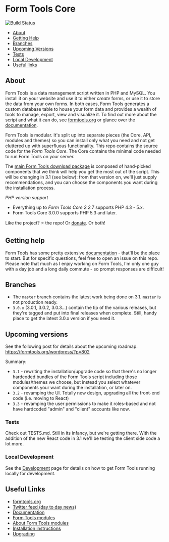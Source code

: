 # Form Tools Core

[![Build Status](https://travis-ci.org/formtools/core.svg?branch=master)](https://travis-ci.org/formtools/core)

- [About](#about)
- [Getting Help](#help)
- [Branches](#branches)
- [Upcoming Versions](#upcoming)
- [Tests](#tests)
- [Local Development](#development)
- [Useful links](#links)


<a name="about"></a>
## About 

Form Tools is a data management script written in PHP and MySQL. You install it on your website and use it to either _create_ forms, or use it to store the data from your own forms. In both cases, Form Tools generates a custom database table to house your form data and provides a wealth of tools to manage, export, view and visualize it. To find out more about the script and what it can do, see [formtools.org](https://formtools.org) or glance over the [documentation](https://docs.formtools.org).

Form Tools is modular. It's split up into separate pieces (the Core, API, modules and themes) so you can install only what you need and not get cluttered up with superfluous functionality. This repo contains the source code for the _Form Tools Core_. The Core contains the minimal code needed to run Form Tools on your server.

The [main Form Tools download package](https://formtools.org/download/) is composed of hand-picked components that we think will help you get the most out of the script. This will be changing in 3.1 (see below): from that version on, we'll just supply recommendations, and you can choose the components you want during the installation process.

*PHP version support*

- Everything up to *Form Tools Core 2.2.7* supports PHP 4.3 - 5.x.
- Form Tools Core 3.0.0 supports PHP 5.3 and later.

Like the project? :star: the repo! Or [donate](https://formtools.org/donate/). Or both! 


<a name="help"></a>
## Getting help

Form Tools has some pretty extensive [documentation](https://docs.formtools.org) - that'll be the place to start. But for specific questions, feel free to open an issue on this repo. Please note that much as I enjoy working on Form Tools, I'm only one guy with a day job and a long daily commute - so prompt responses are difficult!


<a name="branches"></a>
## Branches 

- The `master` branch contains the latest work being done on 3.1. `master` is not production ready.
- `3.0.x` (3.0.1, 3.0.2, 3.0.3...) contain the tip of the various releases, but they're tagged and put into final
releases when complete. Still, handy place to get the latest 3.0.x version if you need it. 


<a name="upcoming"></a>
## Upcoming versions

See the following post for details about the upcoming roadmap.
https://formtools.org/wordpress/?p=802

Summary:

- `3.1` - rewriting the installation/upgrade code so that there's no longer hardcoded bundles of the Form Tools script
including those modules/themes we choose, but instead you select whatever components your want during the installation, 
or later on. 
- `3.2` - revamping the UI. Totally new design, upgrading all the front-end code (i.e. moving to React)
- `3.3` - revamping the user permissions to make it roles-based and not have hardcoded "admin" and "client" accounts like
now.


<a href="tests"></a>
### Tests

Check out TESTS.md. Still in its infancy, but we're getting there. With the addition of the new React code in 3.1 we'll be testing the client side code a lot more. 


<a href="development"></a>
### Local Development

See the [Development](DEVELOPMENT.md) page for details on how to get Form Tools running locally for development.


<a name="links"></a>
## Useful Links

- [formtools.org](https://formtools.org/)
- [Twitter feed (day to day news)](https://twitter.com/formtools/)
- [Documentation](https://docs.formtools.org)
- [Form Tools modules](https://modules.formtools.org/)
- [About Form Tools modules](https://docs.formtools.org/userdoc/modules/) 
- [Installation instructions](https://docs.formtools.org/userdoc/modules/installing/)
- [Upgrading](https://docs.formtools.org/userdoc/modules/upgrading/)
